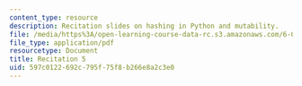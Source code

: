 ```yaml
---
content_type: resource
description: Recitation slides on hashing in Python and mutability.
file: /media/https%3A/open-learning-course-data-rc.s3.amazonaws.com/6-006-introduction-to-algorithms-spring-2008/597c0122692c795f75f8b266e8a2c3e0_recitation05.pdf
file_type: application/pdf
resourcetype: Document
title: Recitation 5
uid: 597c0122-692c-795f-75f8-b266e8a2c3e0
---
```

